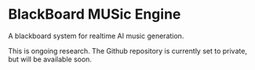 # BlackBoard MUSic Engine

A blackboard system for realtime AI music generation.

This is ongoing research. The Github repository is currently set to private, but will be available soon.
